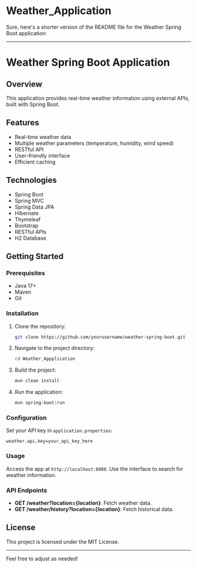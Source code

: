 # Weather_Application
Sure, here's a shorter version of the README file for the Weather Spring Boot application:

---

# Weather Spring Boot Application

## Overview

This application provides real-time weather information using external APIs, built with Spring Boot.

## Features

- Real-time weather data
- Multiple weather parameters (temperature, humidity, wind speed)
- RESTful API
- User-friendly interface
- Efficient caching

## Technologies

- Spring Boot
- Spring MVC
- Spring Data JPA
- Hibernate
- Thymeleaf
- Bootstrap
- RESTful APIs
- H2 Database

## Getting Started

### Prerequisites

- Java 17+
- Maven
- Git

### Installation

1. Clone the repository:
   ```bash
   git clone https://github.com/yourusername/weather-spring-boot.git
   ```
2. Navigate to the project directory:
   ```bash
   cd Weather_Appplication
   ```
3. Build the project:
   ```bash
   mvn clean install
   ```
4. Run the application:
   ```bash
   mvn spring-boot:run
   ```

### Configuration

Set your API key in `application.properties`:
```properties
weather.api.key=your_api_key_here
```

### Usage

Access the app at `http://localhost:8080`. Use the interface to search for weather information.

### API Endpoints

- **GET /weather?location={location}**: Fetch weather data.
- **GET /weather/history?location={location}**: Fetch historical data.

## License

This project is licensed under the MIT License.

---

Feel free to adjust as needed!

